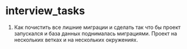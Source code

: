 # interview_tasks

1. Как почистить все лишние миграции и сделать так что бы проект запускался и база данных поднималась миграциями. Проект на нескольких ветках и на нескольких окружениях.
